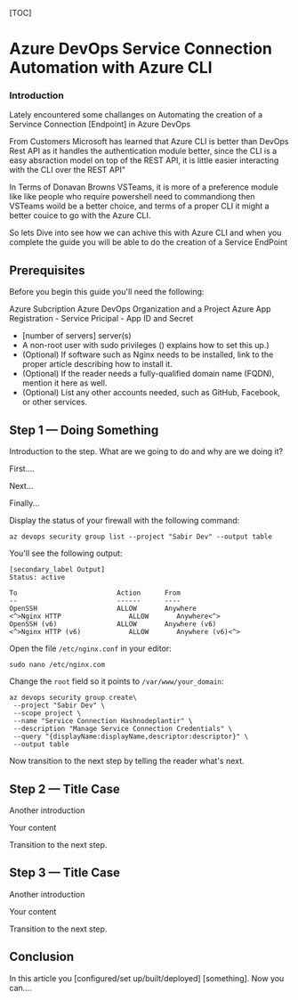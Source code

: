 [TOC]

# Azure DevOps Service Connection Automation with Azure CLI



### Introduction

Lately encountered some challanges on Automating the creation of a Servince Connection [Endpoint] in Azure DevOps

From Customers Microsoft has learned that Azure CLI is better than DevOps Rest API as it handles the authentication module better, 
since the CLI is a easy absraction model on top of the REST API, 
it is little easier interacting with the CLI over the REST API"

In Terms of Donavan Browns VSTeams, it is more of a preference module like like people 
who require powershell need to commandiong then 
VSTeams woild be a better choice, 
and terms of a proper CLI it might a better couice to go with the Azure CLI.

So lets Dive into see how we can achive this with Azure CLI and when you complete the guide you will be able to do the creation of a Service EndPoint

## Prerequisites

Before you begin this guide you'll need the following:

Azure Subcription
Azure DevOps Organization and a Project
Azure App Registration - Service Pricipal - App ID and Secret



- [number of servers] <OS and OS Version> server(s) <!-- Also specify the amount of RAM the server needs if relevant. -->
- A non-root user with sudo privileges (<insert link to Initial Server Setup article for the OS used in this tutorial>) explains how to set this up.)
- (Optional) If software such as Nginx needs to be installed, link to the proper article describing how to install it.
- (Optional) If the reader needs a fully-qualified domain name (FQDN), mention it here as well.
- (Optional) List any other accounts needed, such as GitHub, Facebook,  or other services.

<!-- Example:
* One Ubuntu 18.04 server with at least 1GB of RAM set up by following [the Ubuntu 18.04 initial server setup guide](https://www.digitalocean.com/community/tutorials/initial-server-setup-with-ubuntu-18-04), including a sudo non-root user and a firewall.
* Nginx installed on your server, as shown in [How To Install Nginx on Ubuntu 16.04](https://www.digitalocean.com/community/tutorials/how-to-install-nginx-on-ubuntu-16-04).
* A domain name configured to point to your server. You can learn how to point domains to DigitalOcean Droplets by following the [How To Set Up a Host Name with DigitalOcean](https://www.digitalocean.com/community/tutorials/how-to-set-up-a-host-name-with-digitalocean) tutorial.
-->

## Step 1 — Doing Something

<!-- For more information on steps, see https://do.co/style/#steps -->

Introduction to the step. What are we going to do and why are we doing it?

First....

Next...

Finally...

<!-- When showing a command, explain the command first by talking about what it does. Then show the command. Then show its output in a separate output block: -->

Display the status of your firewall with the following command:

```nginx
az devops security group list --project "Sabir Dev" --output table
```

You'll see the following output:

```
[secondary_label Output]
Status: active

To                         Action      From
--                         ------      ----
OpenSSH                    ALLOW       Anywhere                  
<^>Nginx HTTP                 ALLOW       Anywhere<^>
OpenSSH (v6)               ALLOW       Anywhere (v6)             
<^>Nginx HTTP (v6)            ALLOW       Anywhere (v6)<^>
```

<!-- You can use highlighting in output to point out relevant details -->


<!-- When asking the reader to open a file, specify the file and show the command to open it: -->

Open the file `/etc/nginx.conf` in your editor:

```command
sudo nano /etc/nginx.com
```

<!-- When showing a configuration file, try to show only the relevant parts and explain what needs to change.  -->

Change the `root` field so it points to `/var/www/your_domain`:

```nginx
az devops security group create\
 --project "Sabir Dev" \
 --scope project \
 --name "Service Connection Hashnodeplantir" \
 --description "Manage Service Connection Credentials" \
 --query "{displayName:displayName,descriptor:descriptor}" \
 --output table
```

<!-- See do.co/style#commands-and-code-in-steps for more on how to incorporate command and code in your steps. -->

Now transition to the next step by telling the reader what's next.

## Step 2 — Title Case

Another introduction

Your content

Transition to the next step.

## Step 3 — Title Case

Another introduction

Your content

Transition to the next step.

## Conclusion

In this article you [configured/set up/built/deployed] [something]. Now you can....

<!-- Speak  to reader benefits of this technique or procedure and optionally provide places for further exploration. -->


<!------------ Formatting ------------------------->

<!-- Some examples of how to mark up various things

This is _italics_ and this is **bold**.

Only use italics and bold for specific things. Learn more at https://do.co/style#bold-and-italics

This is `inline code`. Use it for referencing package names and commands.

Here's a command someone types in the Terminal:

```command
sudo nano /etc/nginx/sites-available/default
```

Here's a configuration file. 

The label on the first line lets you clearly state the file that's being shown or modified:

```nginx
[label /etc/nginx/sites-available/default]
server {
    listen 80 default_server;
    listen [::]:80 default_server ipv6only=on;

    root <^>/usr/share/nginx/html<^>;
    index index.html index.htm;

    server_name localhost;

    location / {
        try_files $uri $uri/ =404;
    }
}
```

Here's output from a command:

```
[secondary_label Output]
Could not connect to Redis at 127.0.0.1:6379: Connection refused
```

Learn about formatting commands and terminal output at https://do.co/style#code

Key presses should be written in ALLCAPS with in-line code formatting: `ENTER`.

Use a plus symbol (+) if keys need to be pressed simultaneously: `CTRL+C`.

This is a <^>variable<^>.

This is an `<^>in-line code variable<^>`

Learn more about how to use variables to highlight important items at https://do.co/style#variables

Use `<^>your_server_ip<^>` when referencing the IP of the server.  Use `111.111.111.111` and `222.222.222.222` if you need other IP addresses in examples.

Learn more about host names and domains at https://do.co/style#users-hostnames-and-domains

<$>[note]
**Note:** This is a note.
<$>

<$>[warning]
**Warning:** This is a warning.
<$>

Learn more about notes at https://do.co/style#notes-and-warnings

Screenshots should be in PNG format and hosted on imgur. Embed them in the article using the following format:

![Alt text for screen readers](/path/to/img.png)

Learn more about images at https://do.co/style#images-and-other-assets
-->
